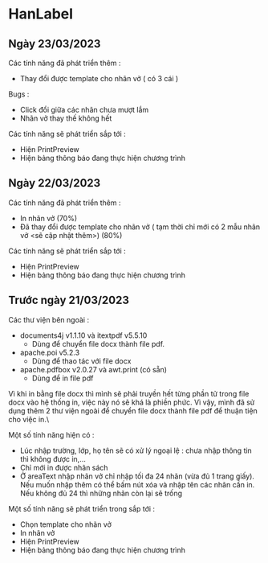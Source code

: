 # HanLabel

## Ngày 23/03/2023
Các tính năng đã phát triển thêm :
- Thay đổi được template cho nhãn vở ( có 3 cái )

Bugs :
- Click đổi giữa các nhãn chưa mượt lắm
- Nhãn vở thay thế không hết

Các tính năng sẽ phát triển sắp tới :
- Hiện PrintPreview
- Hiện bảng thông báo đang thực hiện chương trình

## Ngày 22/03/2023
Các tính năng đã phát triển thêm :
- In nhãn vở (70%)
- Đã thay đổi được template cho nhãn vở ( tạm thời chỉ mới có 2 mẫu nhãn vở <sẽ cập nhật thêm>) (80%)

Các tính năng sẽ phát triển sắp tới :
- Hiện PrintPreview
- Hiện bảng thông báo đang thực hiện chương trình

## Trước ngày 21/03/2023

Các thư viện bên ngoài :
- documents4j v1.1.10 và itextpdf v5.5.10
    - Dùng để chuyển file docx thành file pdf.
- apache.poi v5.2.3
    - Dùng để thao tác với file docx
- apache.pdfbox v2.0.27 và awt.print (có sẵn)
    - Dùng để in file pdf

Vì khi in bằng file docx thì mình sẽ phải truyền hết từng phần tử trong file docx vào hệ thống in, việc này nó sẽ khá là phiền phức. Vì vậy, mình đã sử dụng thêm 2 thư viện ngoài để chuyển file docx thành file pdf để thuận tiện cho việc in.\

Một số tính năng hiện có :
- Lúc nhập trường, lớp, họ tên sẽ có xử lý ngoại lệ : chưa nhập thông tin thì không được in,...
- Chỉ mới in được nhãn sách
- Ở areaText nhập nhãn vở chỉ nhập tối đa 24 nhãn (vừa đủ 1 trang giấy). Nếu muốn nhập thêm có thể bấm nút xóa và nhập tên các nhãn cần in. Nếu không đủ 24 thì những nhãn còn lại sẽ trống

Một số tính năng sẽ phát triển trong sắp tới :
- Chọn template cho nhãn vở
- In nhãn vở
- Hiện PrintPreview
- Hiện bảng thông báo đang thực hiện chương trình


